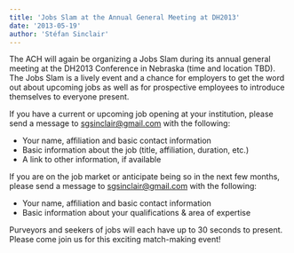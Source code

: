```yaml
---
title: 'Jobs Slam at the Annual General Meeting at DH2013'
date: '2013-05-19'
author: 'Stéfan Sinclair'
---
```

The ACH will again be organizing a Jobs Slam during its annual general meeting at the DH2013 Conference in Nebraska (time and location TBD). The Jobs Slam is a lively event and a chance for employers to get the word out about upcoming jobs as well as for prospective employees to introduce themselves to everyone present.

If you have a current or upcoming job opening at your institution, please send a message to [sgsinclair@gmail.com](sgsinclair@gmail.com) with the following:

- Your name, affiliation and basic contact information
- Basic information about the job (title, affiliation, duration, etc.)
- A link to other information, if available

If you are on the job market or anticipate being so in the next few months, please send a message to [sgsinclair@gmail.com](sgsinclair@gmail.com) with the following:

- Your name, affiliation and basic contact information
- Basic information about your qualifications &amp; area of expertise

Purveyors and seekers of jobs will each have up to 30 seconds to present. Please come join us for this exciting match-making event!